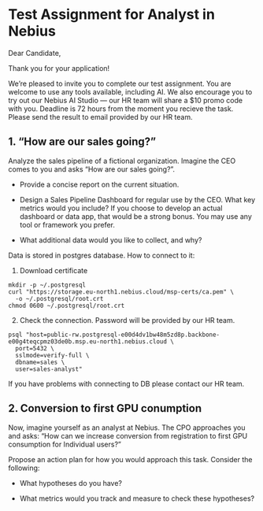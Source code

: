 # Test Assignment for Analyst in Nebius

Dear Candidate,

Thank you for your application!

We’re pleased to invite you to complete our test assignment. You are welcome to use any tools available, including AI. We also encourage you to try out our Nebius AI Studio — our HR team will share a $10 promo code with you. Deadline is 72 hours from the moment you recieve the task. Please send the result to email provided by our HR team.


## 1. “How are our sales going?”

Analyze the sales pipeline of a fictional organization. Imagine the CEO comes to you and asks “How are our sales going?”.
 * Provide a concise report on the current situation.

 * Design a Sales Pipeline Dashboard for regular use by the CEO. What key metrics would you include? If you choose to develop an actual dashboard or data app, that would be a strong bonus. You may use any tool or framework you prefer.

 * What additional data would you like to collect, and why?

Data is stored in postgres database. How to connect to it:
1. Download certificate
```
mkdir -p ~/.postgresql
curl "https://storage.eu-north1.nebius.cloud/msp-certs/ca.pem" \
  -o ~/.postgresql/root.crt
chmod 0600 ~/.postgresql/root.crt
```
2. Check the connection. Password will be provided by our HR team.
```
psql "host=public-rw.postgresql-e00d4dv1bw48m5zd8p.backbone-e00g4teqcpmz03de0b.msp.eu-north1.nebius.cloud \
  port=5432 \
  sslmode=verify-full \
  dbname=sales \
  user=sales-analyst"
```
If you have problems with connecting to DB please contact our HR team.

## 2. Conversion to first GPU conumption
Now, imagine yourself as an analyst at Nebius. The CPO approaches you and asks: “How can we increase conversion from registration to first GPU consumption for Individual users?”

Propose an action plan for how you would approach this task. Consider the following:

 * What hypotheses do you have? 

 * What metrics would you track and measure to check these hypotheses?

